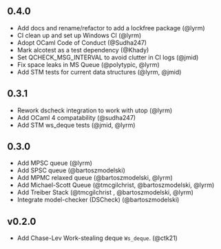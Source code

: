 ## 0.4.0

- Add docs and rename/refactor to add a lockfree package (@lyrm)
- CI clean up and set up Windows CI (@lyrm)
- Adopt OCaml Code of Conduct (@Sudha247)
- Mark alcotest as a test dependency (@Khady)
- Set QCHECK_MSG_INTERVAL to avoid clutter in CI logs (@jmid)
- Fix space leaks in MS Queue (@polytypic, @lyrm)
- Add STM tests for current data structures (@lyrm, @jmid)

## 0.3.1

- Rework dscheck integration to work with utop (@lyrm)
- Add OCaml 4 compatability (@sudha247)
- Add STM ws_deque tests (@jmid, @lyrm)

## 0.3.0

- Add MPSC queue (@lyrm)
- Add SPSC queue (@bartoszmodelski)
- Add MPMC relaxed queue (@bartoszmodelski, @lyrm)
- Add Michael-Scott Queue (@tmcgilchrist, @bartoszmodelski, @lyrm)
- Add Treiber Stack (@tmcgilchrist , @bartoszmodelski, @lyrm)
- Integrate model-checker (DSCheck) (@bartoszmodelski)

## v0.2.0

- Add Chase-Lev Work-stealing deque `Ws_deque`. (@ctk21)

